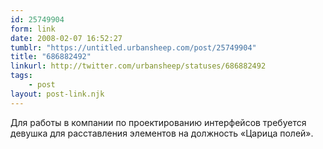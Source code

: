 ```yaml
---
id: 25749904
form: link
date: 2008-02-07 16:52:27
tumblr: "https://untitled.urbansheep.com/post/25749904"
title: "686882492"
linkurl: http://twitter.com/urbansheep/statuses/686882492
tags:
    - post
layout: post-link.njk
---
```

<p>Для работы в компании по проектированию интерфейсов требуется девушка для расставления элементов на должность «Царица полей».</p>
